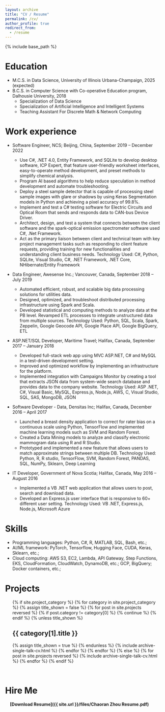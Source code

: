 ```yaml
---
layout: archive
title: "CV / Resume"
permalink: /cv/
author_profile: true
redirect_from:
  - /resume
---
```


{% include base_path %}


Education
======
* M.C.S. in Data Science, University of Illinois Urbana-Champaign, 2025 (expected)
* B.C.S. in Computer Science with Co-operative Education program, Dalhousie University, 2018
  * Specialization of Data Science
  * Specialization of Artificial Intelligence and Intelligent Systems
  * Teaching Assistant For Discrete Math & Network Computing

Work experience
======
* Software Engineer, NCS; Beijing, China, September 2019 – December 2022
  * Use C#, .NET 4.0, Entity Framework, and SQLite to develop desktop software, ICP Expert, that feature user-friendly worksheet interfaces, easy-to-operate method development, and preset methods to simplify chemical analysis.
  * Program AI based algorithms to help reduce speculation in method development and automate troubleshooting.
  * Deploy a steel sample detector that is capable of processing steel sample images with glare or shadows by using Keras Segmentation models in Python and achieving a pixel accuracy of 99.8%.
  * Implement and test a C# testing software for Electric Circuits and Optical Room that sends and responds data to CAN-bus Device Driver.
  * Architect, design, and test a system that connects between the client software and the spark-optical emission spectrometer software used C#, .Net Framework.
  * Act as the primary liaison between client and technical team with key project management tasks such as responding to client feature requests, providing training for new functionalities and understanding client business needs.
Technology Used: C#, Python, SQLite, Visual Studio, C#, .NET Framework, .NET Core, NHibernate/Entity Framework

* Data Engineer, Awesense Inc.; Vancouver, Canada, September 2018 – July 2019
  * Automated efficient, robust, and scalable big data processing solutions for utilities data.
  * Designed, optimized, and troubleshoot distributed processing infrastructure using Spark and Scala.
  * Developed statistical and computing methods to analyze data at the PB level. Revamped ETL processes to integrate unstructured data from multiple sources.
Technology Used: Python, SQL, Scala, Spark, Zeppelin, Google Geocode API, Google Place API, Google BigQuery, ETL

* ASP.NET/SQL Developer, Maritime Travel; Halifax, Canada, September 2017 – January 2018
  * Developed full-stack web app using MVC ASP.NET, C# and MySQL in a test-driven development setting.
  * Improved and optimized workflow by implementing an infrastructure for the platform.
  * Implemented integration with Campaigns Monitor by creating a tool that extracts JSON data from system-wide search database and provides data to the company website.
Technology Used: ASP .NET, C#, Visual Basic, MySQL, Express.js, Node.js, AWS, C, Visual Studio, SQL, SAS, MongoDB, JSON
 
* Software Developer - Data, Densitas Inc; Halifax, Canada, December 2016 – April 2017
  * Launched a breast density application to correct for rater bias on a continuous scale using Python, TensorFlow and implemented machine learning models such as SVM and Random Forest.
  * Created a Data Mining models to analyze and classify electronic mammogram data using R and R Studio.
  * Prototyped and implemented a new feature that allows users to match approximate strings between multiple DB.
Technology Used: Python, R, R studio, TensorFlow, SVM, Random Forest, PANDAS, SQL, NumPy, Sklearn, Deep Learning

* IT Developer, Government of Nova Scotia; Halifax, Canada, May 2016 – August 2016
  * Implemented a VB .NET web application that allows users to post, search and download data.
  * Developed an Express.js user interface that is responsive to 60+ different user setting.
Technology Used: VB .NET, Express.js, Node.js, Microsoft Azure
  
Skills
======
* Programming languages: Python, C#, R, MATLAB, SQL, Bash, etc.;
* AI/ML framework: PyTorch, Tensorflow, Hugging Face, CUDA, Keras, Sklearn, etc.;
* Cloud computing: AWS S3, EC2, Lambda, API Gateway, Step Functions, EKS, CloudFormation, CloudWatch, DynamoDB, etc.; GCP, BigQuery; Docker containers, etc.;

Projects
======
  <ul>{% if site.project_category %}
  {% for category in site.project_category  %}
    {% assign title_shown = false %}
    {% for post in site.projects reversed %}
      {% if post.category != category[0] %}
        {% continue %}
      {% endif %}
      {% unless title_shown %}
        <h2>{{ category[1].title }}</h2>
        {% assign title_shown = true %}
      {% endunless %}
      {% include archive-single-talk-cv.html %}
    {% endfor %}
  {% endfor %}
{% else %}
  {% for post in site.projects reversed %}
    {% include archive-single-talk-cv.html %}
  {% endfor %}
{% endif %}</ul>

<!---
Projects
======
  <ul>{% for post in site.projects reversed %}
    {% include archive-single-talk-cv.html %}
  {% endfor %}</ul>

Python
======
  <ul>{% for post in site.python reversed %}
    {% include archive-single-talk-cv.html  %}
  {% endfor %}</ul>
  
R shiny
======
  <ul>{% for post in site.rshiny reversed %}
    {% include archive-single-cv.html %}
  {% endfor %}</ul>

-->
<br/>

Hire Me
======
&nbsp; <i class="fa fa-file-download"></i> &nbsp; **[Download Resume]({{ site.url }}/files/Chaoran Zhou Resume.pdf)**
